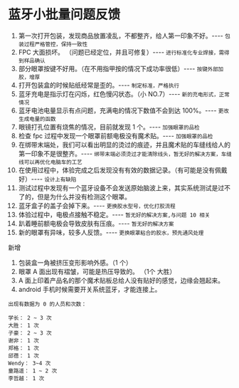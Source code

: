 # 蓝牙小批量问题反馈

1. 第一次打开包装，发现商品放置凌乱，不都整齐，给人第一印象不好。---- `包装过程严格管控，保持一致性`
2. FPC 大面损坏。 （问题已经定位，并且可修复）---- `进行标准化专业焊接，需得到样品确认`
3. 部分眼罩按键不好用。（在不用指甲按的情况下成功率很低）---- `按键外部加胶，增厚`
4. 打开包装盒的时候贴纸经常是歪的。---- `制定标准，严格执行`
5. 蓝牙充电是指示灯在闪烁，红色慢闪状态。（小 NO.7）---- `新的充电形式，正常情况`
6. 蓝牙电池电量显示有点问题，充满电的情况下数值不会到达 100%。---- `更改生成电量的函数`
7. 眼镜打孔位置有烧焦的情况，目前就发现 1 个。---- `加强眼罩的品检`
8. 检查 fpc 过程中发现一个眼罩前额电极没有魔术贴。---- `加强眼罩的品检`
9. 在绑带末端处，我们可以看出明显的烫过的痕迹，并且魔术贴的车缝线给人的第一印象不是很整齐。---- `绑带末端必须烫过才能清除线头，暂无好的解决方案，车缝线可以再优化电脑车的工艺`
10. 在使用过程中，体验完成之后发现没有有效的数据记录。（有可能是没有佩戴好）---- `设计上有缺陷`
11. 测试过程中发现有一个蓝牙设备不会发送原始脑波上来，其实系统测试是过不了的，但是为什么并没有检测这个眼罩。
12. 蓝牙盒子的盖子会掉下来。---- `更换胶水型号，优化打胶流程`
13. 体验过程中，电极点接触不稳定。---- `暂无好的解决方案,与问题 10 相关`
14. 趴着睡前额电极会导致皮肤有压痕。---- `暂无好的解决方案`
15. 新的眼罩有异味，较多人反馈。---- `更换眼罩粘合的胶水，预先通风处理`

新增

1. 包装盒一角被挤压变形影响外感。（1 个）
2. 眼罩 A 面出现有褶皱，可能是热压导致的。 （1个 大胜）
3. A 面上印着产品名的那个魔术贴板总给人没有贴好的感觉，边缘会翘起来。
4. android 手机时候需要开关系统蓝牙，才能连接上。


~~~
出现有数据为 0 的人员和次数：

学长： 2 ~ 3 次
大胜： 1 次
子豪： 2 ~ 3 次
谢非： 1 次
郑格： 1 次
邱蓓： 1 次
Wendy： 3~4 次
童路遥： 1 ~ 2 次
李哲越： 1 次
~~~




